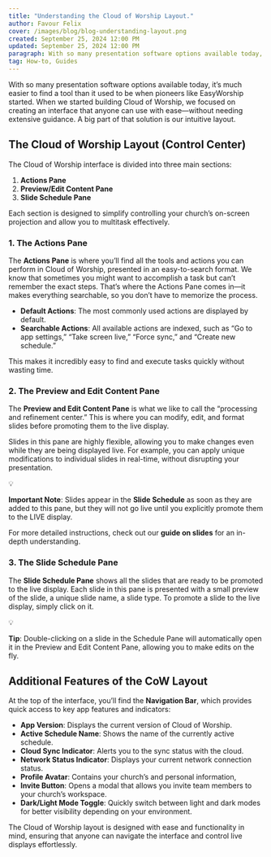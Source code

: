 ```yaml
---
title: "Understanding the Cloud of Worship Layout."
author: Favour Felix
cover: /images/blog/blog-understanding-layout.png
created: September 25, 2024 12:00 PM
updated: September 25, 2024 12:00 PM
paragraph: With so many presentation software options available today, it’s much easier to find a tool than it used to be when pioneers like EasyWorship started. When we started building Cloud of Worship, we focused on creating an interface that anyone can use with ease—without needing extensive guidance. A big part of that solution is our intuitive layout.
tag: How-to, Guides
---
```


With so many presentation software options available today, it’s much easier to find a tool than it used to be when pioneers like EasyWorship started. When we started building Cloud of Worship, we focused on creating an interface that anyone can use with ease—without needing extensive guidance. A big part of that solution is our intuitive layout.

## The Cloud of Worship Layout (Control Center)

The Cloud of Worship interface is divided into three main sections:

1. **Actions Pane**
2. **Preview/Edit Content Pane**
3. **Slide Schedule Pane**

Each section is designed to simplify controlling your church’s on-screen projection and allow you to multitask effectively.

### 1. The Actions Pane

The **Actions Pane** is where you’ll find all the tools and actions you can perform in Cloud of Worship, presented in an easy-to-search format. We know that sometimes you might want to accomplish a task but can’t remember the exact steps. That’s where the Actions Pane comes in—it makes everything searchable, so you don’t have to memorize the process.

- **Default Actions**: The most commonly used actions are displayed by default.
- **Searchable Actions**: All available actions are indexed, such as “Go to app settings,” “Take screen live,” “Force sync,” and “Create new schedule.”

This makes it incredibly easy to find and execute tasks quickly without wasting time.

### 2. The Preview and Edit Content Pane

The **Preview and Edit Content Pane** is what we like to call the “processing and refinement center.” This is where you can modify, edit, and format slides before promoting them to the live display.

Slides in this pane are highly flexible, allowing you to make changes even while they are being displayed live. For example, you can apply unique modifications to individual slides in real-time, without disrupting your presentation.

<aside>
💡

**Important Note**: Slides appear in the **Slide Schedule** as soon as they are added to this pane, but they will not go live until you explicitly promote them to the LIVE display.

</aside>

For more detailed instructions, check out our **guide on slides** for an in-depth understanding.

### 3. The Slide Schedule Pane

The **Slide Schedule Pane** shows all the slides that are ready to be promoted to the live display. Each slide in this pane is presented with a small preview of the slide, a unique slide name, a slide type. To promote a slide to the live display, simply click on it.

<aside>
💡

**Tip**: Double-clicking on a slide in the Schedule Pane will automatically open it in the Preview and Edit Content Pane, allowing you to make edits on the fly.

</aside>

## Additional Features of the CoW Layout

At the top of the interface, you’ll find the **Navigation Bar**, which provides quick access to key app features and indicators:

- **App Version**: Displays the current version of Cloud of Worship.
- **Active Schedule Name**: Shows the name of the currently active schedule.
- **Cloud Sync Indicator**: Alerts you to the sync status with the cloud.
- **Network Status Indicator**: Displays your current network connection status.
- **Profile Avatar**: Contains your church’s and personal information,
- **Invite Button**: Opens a modal that allows you invite team members to your church’s workspace.
- **Dark/Light Mode Toggle**: Quickly switch between light and dark modes for better visibility depending on your environment.

The Cloud of Worship layout is designed with ease and functionality in mind, ensuring that anyone can navigate the interface and control live displays effortlessly.